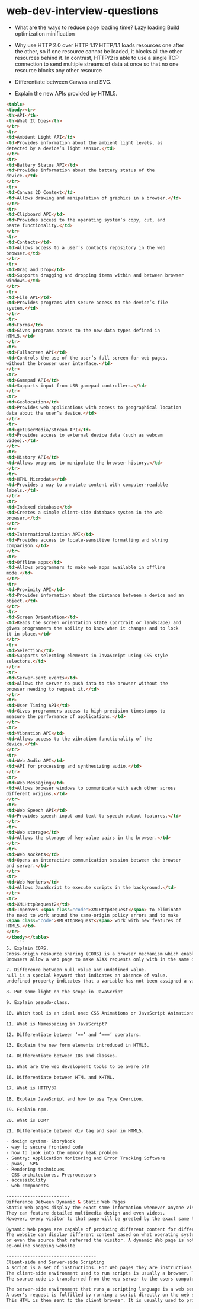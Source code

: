 # web-dev-interview-questions

- What are the ways to reduce page loading time?
Lazy loading
Build optimization
minification

- Why use HTTP 2.0 over HTTP 1.1?
HTTP/1.1 loads resources one after the other, so if one resource cannot be loaded, it blocks all the other resources behind it. In contrast, HTTP/2 is able to use a single TCP connection to send multiple streams of data at once so that no one resource blocks any other resource
- Differentiate between Canvas and SVG.

- Explain the new APIs provided by HTML5.

```html
<table>
<tbody><tr>
<th>API</th>
<th>What It Does</th>
</tr>
<tr>
<td>Ambient Light API</td>
<td>Provides information about the ambient light levels, as
detected by a device’s light sensor.</td>
</tr>
<tr>
<td>Battery Status API</td>
<td>Provides information about the battery status of the
device.</td>
</tr>
<tr>
<td>Canvas 2D Context</td>
<td>Allows drawing and manipulation of graphics in a browser.</td>
</tr>
<tr>
<td>Clipboard API</td>
<td>Provides access to the operating system’s copy, cut, and
paste functionality.</td>
</tr>
<tr>
<td>Contacts</td>
<td>Allows access to a user’s contacts repository in the web
browser.</td>
</tr>
<tr>
<td>Drag and Drop</td>
<td>Supports dragging and dropping items within and between browser
windows.</td>
</tr>
<tr>
<td>File API</td>
<td>Provides programs with secure access to the device’s file
system.</td>
</tr>
<tr>
<td>Forms</td>
<td>Gives programs access to the new data types defined in
HTML5.</td>
</tr>
<tr>
<td>Fullscreen API</td>
<td>Controls the use of the user’s full screen for web pages,
without the browser user interface.</td>
</tr>
<tr>
<td>Gamepad API</td>
<td>Supports input from USB gamepad controllers.</td>
</tr>
<tr>
<td>Geolocation</td>
<td>Provides web applications with access to geographical location
data about the user’s device.</td>
</tr>
<tr>
<td>getUserMedia/Stream API</td>
<td>Provides access to external device data (such as webcam
video).</td>
</tr>
<tr>
<td>History API</td>
<td>Allows programs to manipulate the browser history.</td>
</tr>
<tr>
<td>HTML Microdata</td>
<td>Provides a way to annotate content with computer-readable
labels.</td>
</tr>
<tr>
<td>Indexed database</td>
<td>Creates a simple client-side database system in the web
browser.</td>
</tr>
<tr>
<td>Internationalization API</td>
<td>Provides access to locale-sensitive formatting and string
comparison.</td>
</tr>
<tr>
<td>Offline apps</td>
<td>Allows programmers to make web apps available in offline
mode.</td>
</tr>
<tr>
<td>Proximity API</td>
<td>Provides information about the distance between a device and an
object.</td>
</tr>
<tr>
<td>Screen Orientation</td>
<td>Reads the screen orientation state (portrait or landscape) and
gives programmers the ability to know when it changes and to lock
it in place.</td>
</tr>
<tr>
<td>Selection</td>
<td>Supports selecting elements in JavaScript using CSS-style
selectors.</td>
</tr>
<tr>
<td>Server-sent events</td>
<td>Allows the server to push data to the browser without the
browser needing to request it.</td>
</tr>
<tr>
<td>User Timing API</td>
<td>Gives programmers access to high-precision timestamps to
measure the performance of applications.</td>
</tr>
<tr>
<td>Vibration API</td>
<td>Allows access to the vibration functionality of the
device.</td>
</tr>
<tr>
<td>Web Audio API</td>
<td>API for processing and synthesizing audio.</td>
</tr>
<tr>
<td>Web Messaging</td>
<td>Allows browser windows to communicate with each other across
different origins.</td>
</tr>
<tr>
<td>Web Speech API</td>
<td>Provides speech input and text-to-speech output features.</td>
</tr>
<tr>
<td>Web storage</td>
<td>Allows the storage of key-value pairs in the browser.</td>
</tr>
<tr>
<td>Web sockets</td>
<td>Opens an interactive communication session between the browser
and server.</td>
</tr>
<tr>
<td>Web Workers</td>
<td>Allows JavaScript to execute scripts in the background.</td>
</tr>
<tr>
<td>XMLHttpRequest2</td>
<td>Improves <span class="code">XMLHttpRequest</span> to eliminate
the need to work around the same-origin policy errors and to make
<span class="code">XMLHttpRequest</span> work with new features of
HTML5.</td>
</tr>
</tbody></table>
    ```
5. Explain CORS.
Cross-origin resource sharing (CORS) is a browser mechanism which enables controlled access to resources located outside of a given domain.
Browsers allow a web page to make AJAX requests only with in the same domain. Browser security prevents a web page from making AJAX requests to another domain. This is called same origin policy.

7. Difference between null value and undefined value.
null is a special keyword that indicates an absence of value.
undefined property indicates that a variable has not been assigned a value including null too . Like

8. Put some light on the scope in JavaScript

9. Explain pseudo-class.

10. Which tool is an ideal one: CSS Animations or JavaScript Animations?

11. What is Namespacing in JavaScript?

12. Differentiate between ‘==’ and ‘===’ operators.

13. Explain the new form elements introduced in HTML5.

14. Differentiate between IDs and Classes.

15. What are the web development tools to be aware of?

16. Differentiate between HTML and XHTML.

17. What is HTTP/3?

18. Explain JavaScript and how to use Type Coercion.

19. Explain npm.

20. What is DOM?

21. Differentiate between div tag and span in HTML5.

- design system- Storybook
- way to secure frontend code
- how to look into the memory leak problem
- Sentry: Application Monitoring and Error Tracking Software
- pwas,  SPA
- Rendering techniques
- CSS architectures, Preprocessors
- accessibility
- web components

------------------------
Difference Between Dynamic & Static Web Pages
Static Web pages display the exact same information whenever anyone visits it. Static Web pages do not have to be simple plain text. 
They can feature detailed multimedia design and even videos. 
However, every visitor to that page will be greeted by the exact same text, multimedia design or video every time he visits the page until you alter that page's source code.

Dynamic Web pages are capable of producing different content for different visitors from the same source code file. 
The website can display different content based on what operating system or browser the visitor is using, whether she is using a PC or a mobile device, 
or even the source that referred the visitor. A dynamic Web page is not necessarily better than a static Web page
eg-online shopping website

----------------------------------
Client-side and Server-side Scripting
A script is a set of instructions. For Web pages they are instructions either to the Web browser (client-side scripting) or to the server (server-side scripting).
The client-side environment used to run scripts is usually a browser. The processing takes place on the end users computer.
The source code is transferred from the web server to the users computer over the internet and run directly in the browser.

The server-side environment that runs a scripting language is a web server. 
A user's request is fulfilled by running a script directly on the web server to generate dynamic HTML pages. 
This HTML is then sent to the client browser. It is usually used to provide interactive web sites that interface to databases or other data stores on the server.
